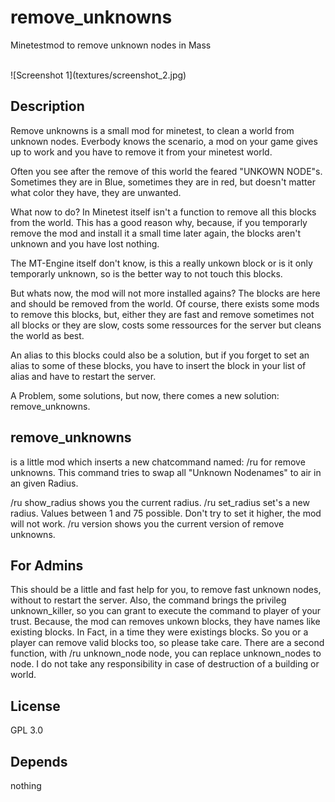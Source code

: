 # remove_unknowns
Minetestmod to remove unknown nodes in Mass

<br>
![Screenshot 1](textures/screenshot_2.jpg)
<br>

## Description
Remove unknowns is a small mod for minetest, to clean a world from unknown nodes.
Everbody knows the scenario, a mod on your game gives up to work and you have to
remove it from your minetest world.

Often you see after the remove of this world the feared "UNKOWN NODE"s. Sometimes
they are in Blue, sometimes they are in red, but doesn't matter what color they have,
they are unwanted.

What now to do? In Minetest itself isn't a function to remove all this blocks from the world. This has a
good reason why, because, if you temporarly remove the mod and install it a small time later again, the 
blocks aren't unknown and you have lost nothing.

The  MT-Engine itself don't know, is this a really unkown block or is it only temporarly unknown, so is the
better way to not touch this blocks.

But whats now, the mod will not more installed agains? The blocks are here and should be removed from the world.
Of course, there exists some mods to remove this blocks, but, either they are fast and remove sometimes not all blocks or they are slow, costs some ressources for the server but cleans the world as best.

An alias to this blocks could also be a solution, but if you forget to set an alias to some of these blocks, you
have to insert the block in your list of alias and have to restart the server.

A Problem, some solutions, but now, there comes a new solution: remove_unknowns.

## remove_unknowns

is a little mod which inserts a new chatcommand named: /ru <Unknown Node> for remove unknowns.
This command tries to swap all "Unknown Nodenames" to air in an given Radius.

/ru show_radius shows you the current radius.
/ru set_radius set's a new radius. Values between 1 and 75 possible. Don't try to set it higher, the mod will not work.
/ru version shows you  the current version of remove unknowns.

## For Admins

This should be a little and fast help for you, to remove fast unknown nodes, without to restart the server.
Also, the command brings the privileg unknown_killer, so you can grant to execute the command to player of your trust.
Because, the mod can removes unkown blocks, they have names like existing blocks. In  Fact, in a time they were existings blocks. So you or a player can remove valid blocks too, so please take care.
There are a second function, with /ru unknown_node node, you can replace unknown_nodes to node.
I do not take any responsibility in case of destruction of a building or world.

## License

GPL 3.0

## Depends

nothing
